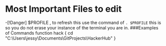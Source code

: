 # Most Important Files to edit
-[!Danger]
$PROFILE , to refresh this use the command of `. $PROFILE` this is so you do not erase your instance of the terminal you are in. 
###Examples of Commands
function hack { cd "C:\Users\jessy\Documents\GitProjects\HackerHub" }
